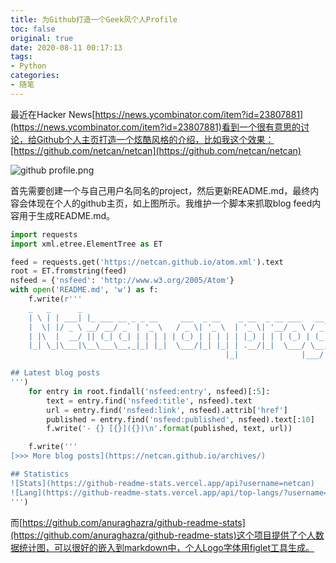 ```yaml
---
title: 为Github打造一个Geek风个人Profile
toc: false
original: true
date: 2020-08-11 00:17:13
tags:
- Python
categories:
- 随笔
---
```


最近在Hacker News[https://news.ycombinator.com/item?id=23807881](https://news.ycombinator.com/item?id=23807881)看到一个很有意思的讨论，给Github个人主页打造一个炫酷风格的介绍，比如我这个效果：[https://github.com/netcan/netcan](https://github.com/netcan/netcan)

![github profile.png](github_profile.png)

首先需要创建一个与自己用户名同名的project，然后更新README.md，最终内容会体现在个人的github主页，如上图所示。我维护一个脚本来抓取blog feed内容用于生成README.md。

```python
import requests
import xml.etree.ElementTree as ET

feed = requests.get('https://netcan.github.io/atom.xml').text
root = ET.fromstring(feed)
nsfeed = {'nsfeed': 'http://www.w3.org/2005/Atom'}
with open('README.md', 'w') as f:
    f.write(r'''
    _   _      _                                                                                      _
    | \ | | ___| |_ ___ __ _ _ __     ___  _ __    _ __  _ __ ___   __ _ _ __ __ _ _ __ ___  _ __ ___ (_)_ __   __ _
    |  \| |/ _ \ __/ __/ _` | '_ \   / _ \| '_ \  | '_ \| '__/ _ \ / _` | '__/ _` | '_ ` _ \| '_ ` _ \| | '_ \ / _` |
    | |\  |  __/ || (_| (_| | | | | | (_) | | | | | |_) | | | (_) | (_| | | | (_| | | | | | | | | | | | | | | | (_| |
    |_| \_|\___|\__\___\__,_|_| |_|  \___/|_| |_| | .__/|_|  \___/ \__, |_|  \__,_|_| |_| |_|_| |_| |_|_|_| |_|\__, |
                                                |_|              |___/                                       |___/

## Latest blog posts
''')
    for entry in root.findall('nsfeed:entry', nsfeed)[:5]:
        text = entry.find('nsfeed:title', nsfeed).text
        url = entry.find('nsfeed:link', nsfeed).attrib['href']
        published = entry.find('nsfeed:published', nsfeed).text[:10]
        f.write('- {} [{}]({})\n'.format(published, text, url))

    f.write('''
[>>> More blog posts](https://netcan.github.io/archives/)

## Statistics
![Stats](https://github-readme-stats.vercel.app/api?username=netcan)
![Lang](https://github-readme-stats.vercel.app/api/top-langs/?username=netcan&hide=ipynb,html&layout=compact)
''')
```

而[https://github.com/anuraghazra/github-readme-stats](https://github.com/anuraghazra/github-readme-stats)这个项目提供了个人数据统计图，可以很好的嵌入到markdown中，个人Logo字体用figlet工具生成。

